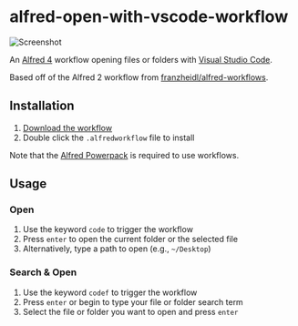 # alfred-open-with-vscode-workflow

![Screenshot](https://user-images.githubusercontent.com/604167/67430007-32576a80-f596-11e9-9b4f-a81a99a33cba.png)

An [Alfred 4](https://www.alfredapp.com/) workflow opening files or folders with [Visual Studio Code](https://code.visualstudio.com/).

Based off of the Alfred 2 workflow from [franzheidl/alfred-workflows](https://github.com/franzheidl/alfred-workflows).

## Installation

1. [Download the workflow](https://github.com/alexchantastic/alfred-open-with-vscode-workflow/releases/latest)
2. Double click the `.alfredworkflow` file to install

Note that the [Alfred Powerpack](https://www.alfredapp.com/powerpack/) is required to use workflows.

## Usage

### Open

1. Use the keyword `code` to trigger the workflow
2. Press `enter` to open the current folder or the selected file
3. Alternatively, type a path to open (e.g., `~/Desktop`)

### Search & Open

1. Use the keyword `codef` to trigger the workflow
2. Press `enter` or begin to type your file or folder search term
3. Select the file or folder you want to open and press `enter`
